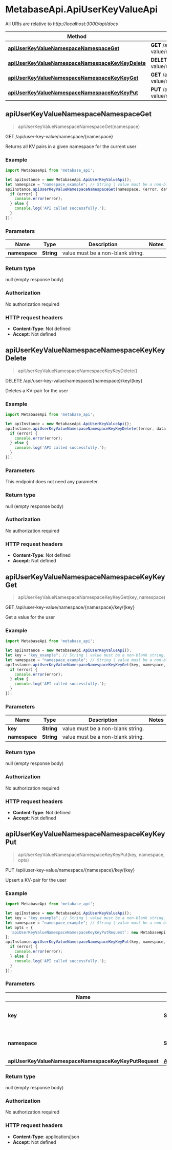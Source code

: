 # MetabaseApi.ApiUserKeyValueApi

All URIs are relative to *http://localhost:3000/api/docs*

Method | HTTP request | Description
------------- | ------------- | -------------
[**apiUserKeyValueNamespaceNamespaceGet**](ApiUserKeyValueApi.md#apiUserKeyValueNamespaceNamespaceGet) | **GET** /api/user-key-value/namespace/{namespace} | GET /api/user-key-value/namespace/{namespace}
[**apiUserKeyValueNamespaceNamespaceKeyKeyDelete**](ApiUserKeyValueApi.md#apiUserKeyValueNamespaceNamespaceKeyKeyDelete) | **DELETE** /api/user-key-value/namespace/{namespace}/key/{key} | DELETE /api/user-key-value/namespace/{namespace}/key/{key}
[**apiUserKeyValueNamespaceNamespaceKeyKeyGet**](ApiUserKeyValueApi.md#apiUserKeyValueNamespaceNamespaceKeyKeyGet) | **GET** /api/user-key-value/namespace/{namespace}/key/{key} | GET /api/user-key-value/namespace/{namespace}/key/{key}
[**apiUserKeyValueNamespaceNamespaceKeyKeyPut**](ApiUserKeyValueApi.md#apiUserKeyValueNamespaceNamespaceKeyKeyPut) | **PUT** /api/user-key-value/namespace/{namespace}/key/{key} | PUT /api/user-key-value/namespace/{namespace}/key/{key}



## apiUserKeyValueNamespaceNamespaceGet

> apiUserKeyValueNamespaceNamespaceGet(namespace)

GET /api/user-key-value/namespace/{namespace}

Returns all KV pairs in a given namespace for the current user

### Example

```javascript
import MetabaseApi from 'metabase_api';

let apiInstance = new MetabaseApi.ApiUserKeyValueApi();
let namespace = "namespace_example"; // String | value must be a non-blank string.
apiInstance.apiUserKeyValueNamespaceNamespaceGet(namespace, (error, data, response) => {
  if (error) {
    console.error(error);
  } else {
    console.log('API called successfully.');
  }
});
```

### Parameters


Name | Type | Description  | Notes
------------- | ------------- | ------------- | -------------
 **namespace** | **String**| value must be a non-blank string. | 

### Return type

null (empty response body)

### Authorization

No authorization required

### HTTP request headers

- **Content-Type**: Not defined
- **Accept**: Not defined


## apiUserKeyValueNamespaceNamespaceKeyKeyDelete

> apiUserKeyValueNamespaceNamespaceKeyKeyDelete()

DELETE /api/user-key-value/namespace/{namespace}/key/{key}

Deletes a KV-pair for the user

### Example

```javascript
import MetabaseApi from 'metabase_api';

let apiInstance = new MetabaseApi.ApiUserKeyValueApi();
apiInstance.apiUserKeyValueNamespaceNamespaceKeyKeyDelete((error, data, response) => {
  if (error) {
    console.error(error);
  } else {
    console.log('API called successfully.');
  }
});
```

### Parameters

This endpoint does not need any parameter.

### Return type

null (empty response body)

### Authorization

No authorization required

### HTTP request headers

- **Content-Type**: Not defined
- **Accept**: Not defined


## apiUserKeyValueNamespaceNamespaceKeyKeyGet

> apiUserKeyValueNamespaceNamespaceKeyKeyGet(key, namespace)

GET /api/user-key-value/namespace/{namespace}/key/{key}

Get a value for the user

### Example

```javascript
import MetabaseApi from 'metabase_api';

let apiInstance = new MetabaseApi.ApiUserKeyValueApi();
let key = "key_example"; // String | value must be a non-blank string.
let namespace = "namespace_example"; // String | value must be a non-blank string.
apiInstance.apiUserKeyValueNamespaceNamespaceKeyKeyGet(key, namespace, (error, data, response) => {
  if (error) {
    console.error(error);
  } else {
    console.log('API called successfully.');
  }
});
```

### Parameters


Name | Type | Description  | Notes
------------- | ------------- | ------------- | -------------
 **key** | **String**| value must be a non-blank string. | 
 **namespace** | **String**| value must be a non-blank string. | 

### Return type

null (empty response body)

### Authorization

No authorization required

### HTTP request headers

- **Content-Type**: Not defined
- **Accept**: Not defined


## apiUserKeyValueNamespaceNamespaceKeyKeyPut

> apiUserKeyValueNamespaceNamespaceKeyKeyPut(key, namespace, opts)

PUT /api/user-key-value/namespace/{namespace}/key/{key}

Upsert a KV-pair for the user

### Example

```javascript
import MetabaseApi from 'metabase_api';

let apiInstance = new MetabaseApi.ApiUserKeyValueApi();
let key = "key_example"; // String | value must be a non-blank string.
let namespace = "namespace_example"; // String | value must be a non-blank string.
let opts = {
  'apiUserKeyValueNamespaceNamespaceKeyKeyPutRequest': new MetabaseApi.ApiUserKeyValueNamespaceNamespaceKeyKeyPutRequest() // ApiUserKeyValueNamespaceNamespaceKeyKeyPutRequest | 
};
apiInstance.apiUserKeyValueNamespaceNamespaceKeyKeyPut(key, namespace, opts, (error, data, response) => {
  if (error) {
    console.error(error);
  } else {
    console.log('API called successfully.');
  }
});
```

### Parameters


Name | Type | Description  | Notes
------------- | ------------- | ------------- | -------------
 **key** | **String**| value must be a non-blank string. | 
 **namespace** | **String**| value must be a non-blank string. | 
 **apiUserKeyValueNamespaceNamespaceKeyKeyPutRequest** | [**ApiUserKeyValueNamespaceNamespaceKeyKeyPutRequest**](ApiUserKeyValueNamespaceNamespaceKeyKeyPutRequest.md)|  | [optional] 

### Return type

null (empty response body)

### Authorization

No authorization required

### HTTP request headers

- **Content-Type**: application/json
- **Accept**: Not defined


